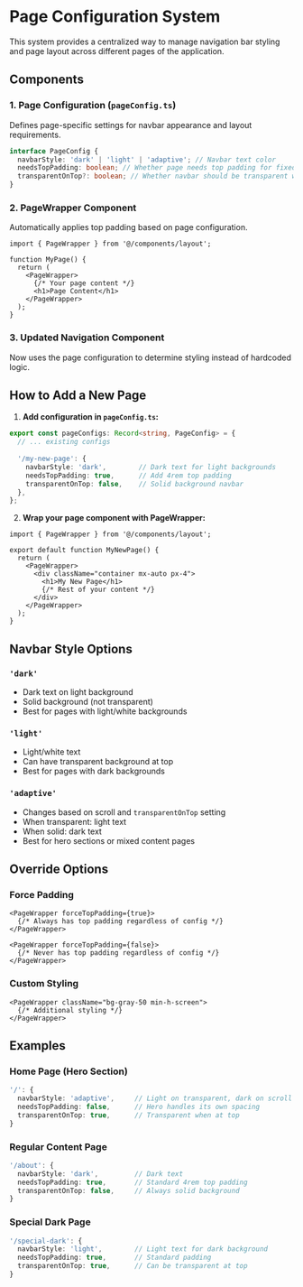 # Page Configuration System

This system provides a centralized way to manage navigation bar styling and page layout across different pages of the application.

## Components

### 1. Page Configuration (`pageConfig.ts`)

Defines page-specific settings for navbar appearance and layout requirements.

```typescript
interface PageConfig {
  navbarStyle: 'dark' | 'light' | 'adaptive'; // Navbar text color
  needsTopPadding: boolean; // Whether page needs top padding for fixed navbar
  transparentOnTop?: boolean; // Whether navbar should be transparent when at top
}
```

### 2. PageWrapper Component

Automatically applies top padding based on page configuration.

```tsx
import { PageWrapper } from '@/components/layout';

function MyPage() {
  return (
    <PageWrapper>
      {/* Your page content */}
      <h1>Page Content</h1>
    </PageWrapper>
  );
}
```

### 3. Updated Navigation Component

Now uses the page configuration to determine styling instead of hardcoded logic.

## How to Add a New Page

1. **Add configuration in `pageConfig.ts`:**

```typescript
export const pageConfigs: Record<string, PageConfig> = {
  // ... existing configs
  
  '/my-new-page': {
    navbarStyle: 'dark',        // Dark text for light backgrounds
    needsTopPadding: true,      // Add 4rem top padding
    transparentOnTop: false,    // Solid background navbar
  },
};
```

2. **Wrap your page component with PageWrapper:**

```tsx
import { PageWrapper } from '@/components/layout';

export default function MyNewPage() {
  return (
    <PageWrapper>
      <div className="container mx-auto px-4">
        <h1>My New Page</h1>
        {/* Rest of your content */}
      </div>
    </PageWrapper>
  );
}
```

## Navbar Style Options

### `'dark'`
- Dark text on light background
- Solid background (not transparent)
- Best for pages with light/white backgrounds

### `'light'`
- Light/white text
- Can have transparent background at top
- Best for pages with dark backgrounds

### `'adaptive'`
- Changes based on scroll and `transparentOnTop` setting
- When transparent: light text
- When solid: dark text
- Best for hero sections or mixed content pages

## Override Options

### Force Padding
```tsx
<PageWrapper forceTopPadding={true}>
  {/* Always has top padding regardless of config */}
</PageWrapper>

<PageWrapper forceTopPadding={false}>
  {/* Never has top padding regardless of config */}
</PageWrapper>
```

### Custom Styling
```tsx
<PageWrapper className="bg-gray-50 min-h-screen">
  {/* Additional styling */}
</PageWrapper>
```

## Examples

### Home Page (Hero Section)
```typescript
'/': {
  navbarStyle: 'adaptive',     // Light on transparent, dark on scroll
  needsTopPadding: false,      // Hero handles its own spacing
  transparentOnTop: true,      // Transparent when at top
}
```

### Regular Content Page
```typescript
'/about': {
  navbarStyle: 'dark',         // Dark text
  needsTopPadding: true,       // Standard 4rem top padding
  transparentOnTop: false,     // Always solid background
}
```

### Special Dark Page
```typescript
'/special-dark': {
  navbarStyle: 'light',        // Light text for dark background
  needsTopPadding: true,       // Standard padding
  transparentOnTop: true,      // Can be transparent at top
}
``` 